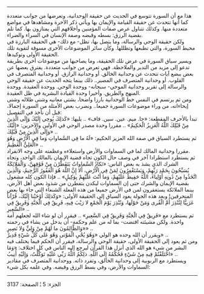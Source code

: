 ------------------------------------------------------------------------

هذا مع أن السورة تتوسع في الحديث عن حقيقة الوحدانية، وتعرضها من جوانب
متعددة كما أنها تتحدث عن حقيقة القيامة والإيمان بها ويأتي ذكر الآخرة
ومشاهدها في مواضع متعددة منها. وكذلك تتناول عرض صفات المؤمنين وأخلاقهم
التي يمتازون بها. كما تلم بقضية الرزق: بسطه وقبضه وصفة الإنسان في السراء
والضراء.  
ولكن حقيقة الوحي والرسالة، وما يتصل بها، تظل- مع ذلك- هي الحقيقة البارزة
في محيط السورة، والتي تطبعها وتظللها. وكأن سائر الموضوعات الأخرى مسوقة
لتقوية تلك الحقيقة الأولى وتوكيدها.  
ويسير سياق السورة في عرض تلك الحقيقة، وما يصاحبها من موضوعات أخرى بطريقة
تدعو إلى مزيد من التدبر والملاحظة. فهي تعرض من جوانب متعددة. يفترق بعضها
عن بعض ببضع آيات تتحدث عن وحدانية الخالق. أو وحدانية الرازق. أو وحدانية
المتصرف في القلوب. أو وحدانية المتصرف في المصير.. ذلك بينما يتجه الحديث
عن حقيقة الوحي والرسالة إلى تقرير وحدانية الموحي- سبحانه- ووحدة الوحي.
ووحدة العقيدة. ووحدة المنهج والطريق. وأخيرا وحدة القيادة البشرية في ظل
العقيدة.  
ومن ثم يرتسم في النفس خط الوحدانية بارزا واضحا، بشتى معانيه وشتى ظلاله
وشتى إيحاءاته، من وراء موضوعات السورة جميعا.. ونضرب بعض الأمثلة من
السورة إجمالا، قبل أن نأخذ في التفصيل:  
تبدأ بالأحرف المقطعة: «حا. ميم. عين. سين. قاف» .. يليها: «كَذلِكَ يُوحِي إِلَيْكَ
وَإِلَى الَّذِينَ مِنْ قَبْلِكَ اللَّهُ الْعَزِيزُ الْحَكِيمُ» .. مقررا وحدة مصدر الوحي في
الأولين والآخرين: «إِلَيْكَ وَإِلَى الَّذِينَ مِنْ قَبْلِكَ» ..  
ثم يستطرد السياق في صفة الله العزيز الحكيم: «لَهُ ما فِي السَّماواتِ وَما فِي
الْأَرْضِ وَهُوَ الْعَلِيُّ الْعَظِيمُ» ..  
مقررا وحدانية المالك لما في السماوات والأرض واستعلاءه وعظمته على وجه
الانفراد.  
ثم يستطرد استطرادا آخر في وصف حال الكون تجاه قضية الإيمان بالمالك
الواحد، وتجاه الشرك الذي يشذ به بعض الناس: «تَكادُ السَّماواتُ يَتَفَطَّرْنَ مِنْ
فَوْقِهِنَّ، وَالْمَلائِكَةُ يُسَبِّحُونَ بِحَمْدِ رَبِّهِمْ، وَيَسْتَغْفِرُونَ لِمَنْ فِي الْأَرْضِ، أَلا إِنَّ اللَّهَ
هُوَ الْغَفُورُ الرَّحِيمُ، وَالَّذِينَ اتَّخَذُوا مِنْ دُونِهِ أَوْلِياءَ، اللَّهُ حَفِيظٌ عَلَيْهِمْ، وَما أَنْتَ
عَلَيْهِمْ بِوَكِيلٍ» .. فإذا الكون كله مشغول بقضية الإيمان والشرك حتى إن
السماوات ليكدن يتفطرن من شذوذ بعض أهل الأرض، بينما الملائكة يستغفرون لمن
في الأرض جميعا من هذه الفعلة الشنعاء التي جاء بها بعض المنحرفين! وبعد
هذه الجولة يعود السياق إلى الحقيقة الأولى: «وَكَذلِكَ أَوْحَيْنا إِلَيْكَ، قُرْآناً
عَرَبِيًّا لِتُنْذِرَ أُمَّ الْقُرى وَمَنْ حَوْلَها، وَتُنْذِرَ يَوْمَ الْجَمْعِ لا رَيْبَ فِيهِ، فَرِيقٌ فِي
الْجَنَّةِ وَفَرِيقٌ فِي السَّعِيرِ» ..  
ثم يستطرد مع «فَرِيقٌ فِي الْجَنَّةِ وَفَرِيقٌ فِي السَّعِيرِ» .. فيقرر أن لو شاء الله
لجعلهم أمة واحدة. ولكن مشيئته اقتضت- بما له من علم وحكمة- أن يدخل من
يشاء في رحمته «وَالظَّالِمُونَ ما لَهُمْ مِنْ وَلِيٍّ وَلا نَصِيرٍ» ..  
ويقرر أن الله وحده هو الولي «وَهُوَ يُحْيِ الْمَوْتى وَهُوَ عَلى كُلِّ شَيْءٍ قَدِيرٌ» ..  
ومن ثم يعود إلى الحقيقة الأولى، حقيقة الوحي والرسالة، فيقرر أن الحكم
فيما يختلف فيه البشر من شيء هو الله الذي أنزل هذا القرآن ليرجع إليه
الناس في كل اختلاف: «وَمَا اخْتَلَفْتُمْ فِيهِ مِنْ شَيْءٍ فَحُكْمُهُ إِلَى اللَّهِ. ذلِكُمُ اللَّهُ
رَبِّي عَلَيْهِ تَوَكَّلْتُ، وَإِلَيْهِ أُنِيبُ» ..  
ويستطرد مع الربوبية إلى وحدانية الخالق، وتفرد ذاته. ووحدانية المتصرف في
مقادير السماوات والأرض، وفي بسط الرزق وقبضه. وفي علمه بكل شيء:

------------------------------------------------------------------------

الجزء: 5 ¦ الصفحة: 3137
